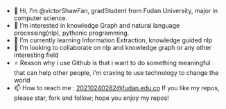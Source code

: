 - 👋 Hi, I’m @victorShawFan, gradStudent from Fudan University, major in computer science.
- 👀 I’m interested in knowledge Graph and natural language processing(nlp), pythonic programming.
- 🌱 I’m currently learning Information Extraction, knowledge guided nlp
- 💞️ I’m looking to collaborate on nlp and knowledge graph or any other interesting field
- ⭐ Reason why i use Github is that i want to do something meaningful that can help other people, i'm craving to use technology to change the world
- 📫 How to reach me : 20210240282@fudan.edu.cn
If you like my repos, please star, fork and follow; hope you enjoy my repos!
<!---
victorShawFan/victorShawFan is a ✨ special ✨ repository because its `README.md` (this file) appears on your GitHub profile.
You can click the Preview link to take a look at your changes.
--->
